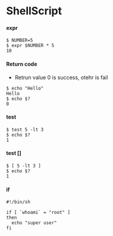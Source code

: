 # ShellScript


#### expr
```
$ NUMBER=5
$ expr $NUMBER * 5
10
```

#### Return code
- Retrun value 0 is success, otehr is fail
```
$ echo "Hello"
Hello
$ echo $?
0
```
#### test
```
$ test 5 -lt 3
$ echo $?
1
```

#### test []
```
$ [ 5 -lt 3 ]
$ echo $?
1
```

#### if
```
#!/bin/sh

if [ `whoami` = "root" ] 
then
  echo "super user"
fi
```
